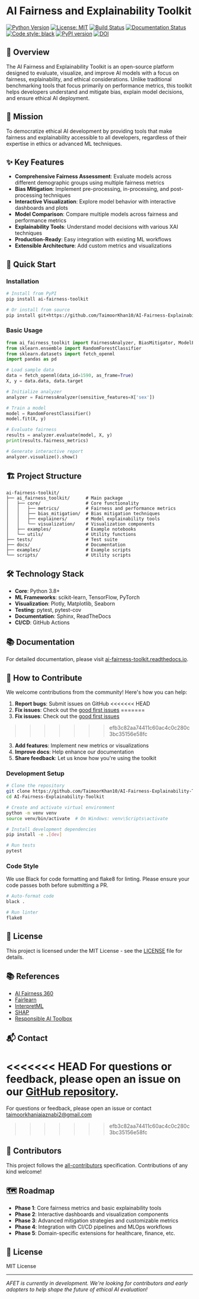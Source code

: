 # AI Fairness and Explainability Toolkit

[![Python Version](https://img.shields.io/badge/python-3.8%2B-blue.svg)](https://www.python.org/downloads/)
[![License: MIT](https://img.shields.io/badge/License-MIT-yellow.svg)](https://opensource.org/licenses/MIT)
[![Build Status](https://github.com/TaimoorKhan10/AI-Fairness-Explainability-Toolkit/actions/workflows/tests.yml/badge.svg)](https://github.com/TaimoorKhan10/AI-Fairness-Explainability-Toolkit/actions)
[![Documentation Status](https://readthedocs.org/projects/ai-fairness-toolkit/badge/?version=latest)](https://ai-fairness-toolkit.readthedocs.io/)
[![Code style: black](https://img.shields.io/badge/code%20style-black-000000.svg)](https://github.com/psf/black)
[![PyPI version](https://badge.fury.io/py/ai-fairness-toolkit.svg)](https://badge.fury.io/py/ai-fairness-toolkit)
[![DOI](https://zenodo.org/badge/DOI/10.5281/zenodo.XXXXXXX.svg)](https://doi.org/10.5281/zenodo.XXXXXXX)

## 🌟 Overview

The AI Fairness and Explainability Toolkit is an open-source platform designed to evaluate, visualize, and improve AI models with a focus on fairness, explainability, and ethical considerations. Unlike traditional benchmarking tools that focus primarily on performance metrics, this toolkit helps developers understand and mitigate bias, explain model decisions, and ensure ethical AI deployment.

## 🎯 Mission

To democratize ethical AI development by providing tools that make fairness and explainability accessible to all developers, regardless of their expertise in ethics or advanced ML techniques.

## ✨ Key Features

- **Comprehensive Fairness Assessment**: Evaluate models across different demographic groups using multiple fairness metrics
- **Bias Mitigation**: Implement pre-processing, in-processing, and post-processing techniques
- **Interactive Visualization**: Explore model behavior with interactive dashboards and plots
- **Model Comparison**: Compare multiple models across fairness and performance metrics
- **Explainability Tools**: Understand model decisions with various XAI techniques
- **Production-Ready**: Easy integration with existing ML workflows
- **Extensible Architecture**: Add custom metrics and visualizations

## 🚀 Quick Start

### Installation

```bash
# Install from PyPI
pip install ai-fairness-toolkit

# Or install from source
pip install git+https://github.com/TaimoorKhan10/AI-Fairness-Explainability-Toolkit.git
```

### Basic Usage

```python
from ai_fairness_toolkit import FairnessAnalyzer, BiasMitigator, ModelExplainer
from sklearn.ensemble import RandomForestClassifier
from sklearn.datasets import fetch_openml
import pandas as pd

# Load sample data
data = fetch_openml(data_id=1590, as_frame=True)
X, y = data.data, data.target

# Initialize analyzer
analyzer = FairnessAnalyzer(sensitive_features=X['sex'])

# Train a model
model = RandomForestClassifier()
model.fit(X, y)

# Evaluate fairness
results = analyzer.evaluate(model, X, y)
print(results.fairness_metrics)

# Generate interactive report
analyzer.visualize().show()
```

## 🏗️ Project Structure

```
ai-fairness-toolkit/
├── ai_fairness_toolkit/      # Main package
│   ├── core/                 # Core functionality
│   │   ├── metrics/          # Fairness and performance metrics
│   │   ├── bias_mitigation/  # Bias mitigation techniques
│   │   ├── explainers/       # Model explainability tools
│   │   └── visualization/    # Visualization components
│   ├── examples/             # Example notebooks
│   └── utils/                # Utility functions
├── tests/                    # Test suite
├── docs/                     # Documentation
├── examples/                 # Example scripts
└── scripts/                  # Utility scripts
```

## 🛠️ Technology Stack

- **Core**: Python 3.8+
- **ML Frameworks**: scikit-learn, TensorFlow, PyTorch
- **Visualization**: Plotly, Matplotlib, Seaborn
- **Testing**: pytest, pytest-cov
- **Documentation**: Sphinx, ReadTheDocs
- **CI/CD**: GitHub Actions

## 📚 Documentation

For detailed documentation, please visit [ai-fairness-toolkit.readthedocs.io](https://ai-fairness-toolkit.readthedocs.io/).

## 🤝 How to Contribute

We welcome contributions from the community! Here's how you can help:

1. **Report bugs**: Submit issues on GitHub
<<<<<<< HEAD
2. **Fix issues**: Check out the [good first issues](https://github.com/TaimoorKhan10/AI-Fairness-Explainability-Toolkit/labels/good%20first%20issue)
=======
2. **Fix issues**: Check out the [good first issues](https://github.com/TaimoorKhan10afet/labels/good%20first%20issue)
>>>>>>> efb3c82aa74411c60ac4c0c280c3bc35156e58fc
3. **Add features**: Implement new metrics or visualizations
4. **Improve docs**: Help enhance our documentation
5. **Share feedback**: Let us know how you're using the toolkit

### Development Setup

```bash
# Clone the repository
git clone https://github.com/TaimoorKhan10/AI-Fairness-Explainability-Toolkit.git
cd AI-Fairness-Explainability-Toolkit

# Create and activate virtual environment
python -m venv venv
source venv/bin/activate  # On Windows: venv\Scripts\activate

# Install development dependencies
pip install -e .[dev]

# Run tests
pytest
```

### Code Style

We use Black for code formatting and flake8 for linting. Please ensure your code passes both before submitting a PR.

```bash
# Auto-format code
black .

# Run linter
flake8
```

## 📄 License

This project is licensed under the MIT License - see the [LICENSE](LICENSE) file for details.

## 📚 References

- [AI Fairness 360](https://aif360.mybluemix.net/)
- [Fairlearn](https://fairlearn.org/)
- [InterpretML](https://interpret.ml/)
- [SHAP](https://shap.readthedocs.io/)
- [Responsible AI Toolbox](https://responsibleaitoolbox.ai/)

## 📬 Contact

<<<<<<< HEAD
For questions or feedback, please open an issue on our [GitHub repository](https://github.com/TaimoorKhan10/AI-Fairness-Explainability-Toolkit/issues).
=======
For questions or feedback, please open an issue or contact taimoorkhaniajaznabi2@gmail.com
>>>>>>> efb3c82aa74411c60ac4c0c280c3bc35156e58fc

## 🤝 Contributors

<!-- ALL-CONTRIBUTORS-LIST:START - Do not remove or modify this section -->
<!-- prettier-ignore-start -->
<!-- markdownlint-disable -->
<!-- markdownlint-restore -->
<!-- prettier-ignore-end -->
<!-- ALL-CONTRIBUTORS-LIST:END -->

This project follows the [all-contributors](https://github.com/all-contributors/all-contributors) specification. Contributions of any kind welcome!

## 🗺️ Roadmap

- **Phase 1**: Core fairness metrics and basic explainability tools
- **Phase 2**: Interactive dashboards and visualization components
- **Phase 3**: Advanced mitigation strategies and customizable metrics
- **Phase 4**: Integration with CI/CD pipelines and MLOps workflows
- **Phase 5**: Domain-specific extensions for healthcare, finance, etc.

## 📜 License

MIT License

---

*AFET is currently in development. We're looking for contributors and early adopters to help shape the future of ethical AI evaluation!*
